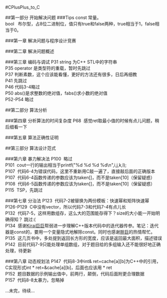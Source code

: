 #CPlusPlus_to_C </br>

##第一部分 开始解决问题
###Tips
const  常量。</br>
bool   布尔型，占8位二进制位，值只有true和false两种，true相当于1，false相当于0。</br>

###第一章 解决问题与程序设计竞赛

###第二章 解决问题概述

###第三章 编码与调试
P31  string 为C++ STL中的字符串</br>
P35  operator 是类型符的重载，暂时先跳过</br>
P37  判断素数，这个应该能看懂，更好的方法还有很多，日后再细教</br>
P41  先跳过</br>
P46  代码3-4略过</br>
P50  abs()是求整数的绝对值，fabs()求小数的绝对值</br>
P52-P54  略过</br>

##第二部分 算法分析

###第四章 分析算法的时间复杂度
P68  感觉ret取最小值的时候有点儿问题，稍后细看一下</br>

###第五章 算法正确性证明 

##第三部分 算法设计范式

###第六章 暴力解决法
P100  略过</br>
P101  cout一行的输出相当于printf("%d %d %d %d\n",i,j,k,l);</br>
P107  代码6-4为错误代码，这里不重新用C敲一遍了，直接敲后面的正确版本</br>
P107  代码6-4函数传递的参数应该为taken[]，而不是taken[10]（保留疑惑）</br>
P108  代码6-5函数传递的参数应该为taken[]，而不是taken[10]（保留疑惑）</br>
P115  TSP，先跳过</br>

###第七章 分治法
P123  代码7-2被替换为两份模板：快速幂和矩阵快速幂</br>
P126-P129  C中没有vector，所以代码7-3和代码7-4有点儿长</br>
P132  代码7-5，这样用数组存，这么大的范围能存得下？size的大小能一开始明确得知？ 跳过:(</br>
P134  感谢[Kirai巨巨](https://github.com/VincentXWD)帮弱进一步理解C++版本代码中的迭代器传参。笔记：迭代器是const的，要用一个变量隐式地解除const。同时也感谢[胖巨](https://github.com/FlyingFatty)的热情帮忙。</br>
P135  这几页书中，多处提到返回长方形的宽度，应该是返回最大面积，描述错误</br>
P142  目前代码7-9只能处理单组数组，对于题目给的多组输入还不能很好地正确处理，待更新</br>

###第八章 动态规划法
P147  代码8-3中int& ret=cache[a][b]为C++中的引用，C实现形式int * ret=&cache[a][b]，后面也应该用 * ret </br>
P152  题目数据的示例输出值中，前两行，颠倒，代码后面附更合理数据</br>
P157  代码8-8太暴力，忽略掉</br>

...未完，待续...</br>

